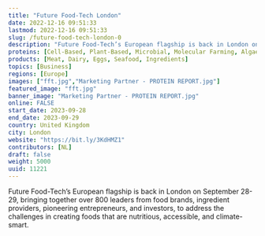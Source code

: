 ```yaml
---
title: "Future Food-Tech London"
date: 2022-12-16 09:51:33
lastmod: 2022-12-16 09:51:33
slug: /future-food-tech-london-0
description: "Future Food-Tech’s European flagship is back in London on September 28-29, bringing together over 800 leaders from food brands, ingredient providers, pioneering entrepreneurs, and investors, to address the challenges in creating foods that are nutritious, accessible, and climate-smart."
proteins: [Cell-Based, Plant-Based, Microbial, Molecular Farming, Algae, Fungi]
products: [Meat, Dairy, Eggs, Seafood, Ingredients]
topics: [Business]
regions: [Europe]
images: ["fft.jpg","Marketing Partner - PROTEIN REPORT.jpg"]
featured_image: "fft.jpg"
banner_image: "Marketing Partner - PROTEIN REPORT.jpg"
online: FALSE
start_date: 2023-09-28
end_date: 2023-09-29
country: United Kingdom
city: London
website: "https://bit.ly/3KdHMZ1"
contributors: [NL]
draft: false
weight: 5000
uuid: 11221
---
```

<p>Future Food-Tech’s European flagship is back in London on September 28-29, bringing together over 800 leaders from food brands, ingredient providers, pioneering entrepreneurs, and investors, to address the challenges in creating foods that are nutritious, accessible, and climate-smart.</p>
